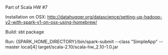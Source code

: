 Part of Scala HW #7

Installation on OSX:
http://datahugger.org/datascience/setting-up-hadoop-v2-with-spark-v1-on-osx-using-homebrew/

Build:
sbt package

Run:
{SPARK_HOME_DIRECTORY}/bin/spark-submit --class "SimpleApp" --master local[4] target/scala-2.10/scala-hw_2.10-1.0.jar


